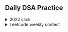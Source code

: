 ## Daily DSA Practice


<details><summary>2022 click </summary>
<p>



```python
print("WELCOME!")
```

</p>
  <details><summary>January</summary>   
    
    
    
  [Day 1 Balloon Burst](/2022/Jan/Solution312.java)<br>
  [Day 2 Pairs of Songs With Total Durations Divisible by 60](/2022/Jan/Solution1010.java)<br>
  [Day 3 Find the Town Judge](/2022/Jan/Solution997.java)<br>
  [Day 4 Complement of Base 10 Integer](/2022/Jan/Solution1009.java)<br>
  [Day 5 Palindrome Partitioning](/2022/Jan/Solution131.java)<br>
  [Day 6 Car Pooling](/2022/Jan/Solution1094.java)<br>
  [Day 7 Linked List Random Node](/2022/Jan/Solution382.java)<br>
  [Day 8 Cherry Pickup II](/2022/Jan/Solution1463.java)<br>
  [Day 9  Robot Bounded In Circle](/2022/Jan/Solution1041.java)<br>
  [Day 10 Add Binary](/2022/Jan/Solution67.java)<br>
  [Day 11 Sum of Root To Leaf Binary Numbers](/2022/Jan/Solution1022.java)<br>
  [Day 12 Insert into a Binary Search Tree](/2022/Jan/Solution701.java)<br>
  [Day 13 Minimum Number of Arrows to Burst Balloons](/2022/Jan/Solution452.java)<br>
  [Day 14 String to Integer (atoi)](/2022/Jan/Solution8.java)<br>
  [Day 15 Jump Game IV](/2022/Jan/Solution1345.java)<br>
  [Day 16 Maximize Distance to Closest Person](/2022/Jan/Solution849.java)<br>
  [Day 17 Word Pattern](/2022/Jan/Solution290.java)<br>
  [Day 18 Can Place Flowers](/2022/Jan/Solution605.java)<br>
  [Day 19 Linked List Cycle II](/2022/Jan/Solution142.javaa)<br>
  [Day 20 Koko Eating Bananas](/2022/Jan/Solution875.java)<br>
  [Day 21 Gas Station](/2022/Jan/Solution134.java)<br>
  [Day 22 Stone Game IV](/2022/Jan/Solution1510.java)<br>
  [Day 23 Sequential Digits](/2022/Jan/Solution1291.java)<br>
  [Day 24 Detect Capital](/2022/Jan/Solution520.java)<br>
  [Day 25 Valid Mountain Array](/2022/Jan/Solution941.java)<br>
  [Day 26 All Elements in Two Binary Search Trees](/2022/Jan/Solution1305.java)<br>
  [Day 27 Maximum XOR of Two Numbers in an Array](/2022/Jan/Solution421.java)<br>
  [Day 28 Design Add and Search Words Data Structure](/2022/Jan/Solution211.java)<br>
  [Day 29 Largest Rectangle in Histogram](/2022/Jan/Solution84.java)<br>
  [Day 30 Rotate Array](/2022/Jan/Solution189.java)<br>
  [Day 31 Richest Customer Wealth](/2022/Jan/Solution1672.java)<br>
  
 
  </details>
  
  
  
  <details><summary>February</summary>
    
    
    
    
    
    
    
   [Day 1 Best Time to Buy and Sell Stock](/2022/Feb/Solution121.java)<br>
    [Day 2 Find All Anagrams in a String](/2022/Feb/Solution438.java)<br>
    [Day 3 4Sum II](/2022/Feb/Solution454.java)<br>
    [Day 4 Contiguous Array](/2022/Feb/Solution525.java)<br>
    [Day 5 Merge k Sorted Lists](/2022/Feb/Solution23.java)<br>
    [Day 6 Remove Duplicates from Sorted Array II](/2022/Feb/Solution80.java)<br>
    [Day 7 Find the Difference](/2022/Feb/Solution389.java)<br>
    [Day 8 Add Digits](/2022/Feb/Solution258.java)<br>
    [Day 9 K-diff Pairs in an Array](/2022/Feb/Solution532.java)<br>
    [Day 10 Subarray Sum Equals K](/2022/Feb/Solution560.java)<br>
    [Day 11 Permutation in String](/2022/Feb/Solution567.java)<br>
    [Day 12 Word Ladder](/2022/Feb/Solution127.java)<br>
    [Day 13 Subsets](/2022/Feb/Solution78.java)<br>
    [Day 14 Maximum Depth of Binary Tree](/2022/Feb/Solution104.java)<br>
    [Day 15 Single Number](/2022/Feb/Solution136.java)<br>
    [Day 16 Swap Nodes in Pairs](/2022/Feb/Solution24.java)<br>
    [Day 17 Combination Sum](/2022/Feb/Solution39.java)<br>
    [Day 18 Remove K Digits](/2022/Feb/Solution402.java)<br>
    [Day 19 Minimize Deviation in Array](/2022/Feb/Solution1675.java)<br>
    [Day 20 Remove Covered Intervals](/2022/Feb/Solution1288.java)<br>
    [Day 21 Majority Element](/2022/Feb/Solution169.java)<br>
    [Day 22 Excel Sheet Column Number](/2022/Feb/Solution171.java)<br>
    [Day 23 Clone Graph](/2022/Feb/Solution133.java)<br>
    [Day 24 Sort List](/2022/Feb/Solution148.java)<br>
    [Day 25 Compare Version Numbers](/2022/Feb/Solution165.java)<br>
    [Day 26 Shortest Path Visiting All Nodes](/2022/Feb/Solution847.java)<br>
    [Day 27 Maximum Width of Binary Tree](/2022/Feb/Solution662.java)<br>
    [Day 28 Summary Ranges](/2022/Feb/Solution228.java)<br>
    
    
  </details>
  
  <details><summary>March</summary>  
    
    
    
  
  [Day 1 Counting Bits](/2022/March/Solution338.java)<br>
  [Day 2 Is Subsequence](/2022/March/Solution392.java)<br>
  [Day 3 Arithmetic Slices](/2022/March/Solution413.java)<br>
  [Day 4 Champagne Tower](/2022/March/Solution799.java)<br>
  [Day 5 Delete and Earn](/2022/March/Solution740.java)<br>
  [Day 6 Count All Valid Pickup and Delivery Options](/2022/March/Solution1359.java)<br>
  [Day 7 Merge Two Sorted Lists](/2022/March/Solution21.java)<br>
  [Day 8 Linked List Cycle](/2022/March/Solution141.java)<br>
  [Day 9 Remove Duplicates 2](/2022/March/Solution82.java)<br>
  [Day 10 Add Two Numbers](/2022/March/Solution2.java)<br>
  [Day 11 Rotate List](/2022/March/Solution61.java)<br>
  [Day 12 Copy List with Random Pointer](/2022/March/Solution138.java)<br>
  [Day 13 Valid Parenthesis](/2022/March/Solution20.java)<br>
  [Day 14 Simplify Path](/2022/March/Solution71.java)<br>
  [Day 15 Minimum Remove to Make Valid Parentheses](/2022/March/Solution1249.java)<br>
  [Day 16 Validate Stack Sequences](/2022/March/Solution946.java)<br>
  [Day 17 Score of Parentheses](/2022/March/Solution856.java)<br>
  [Day 18 Remove Duplicate Letters](/2022/March/Solution316.java)<br>
 
  </details>
  
</details>
<details><summary>Leetcode weekly contest</summary>
  
  
  
  [Biweekly Contest 68](/Contests/Biweekly/Week68.md)<br>
  [Weekly Contest 273](/Contests/Weekly/Week273.md)<br>
  [Weekly Contest 274](/Contests/weekly/weekly274)<br>
  [Biweekly Contest 69](/Contests/biweek/biweekly68)<br>
  [Weekly Contest 275](/Contests/weekly/weekly273)<br>
  [Weekly Contest 276](/Contests/weekly/weekly274)<br>
  [Biweekly Contest 70](/Contests/biweek/biweekly68)<br>
  [Weekly Contest 277](/Contests/weekly/weekly273)<br>
  [Weekly Contest 278](/Contests/weekly/weekly274)<br>
  [Biweekly Contest 71](/Contests/biweek/biweekly68)<br>
  [Weekly Contest 279](/Contests/weekly/weekly273)<br>
  [Weekly Contest 280](/Contests/weekly/weekly274)<br>
  [Biweekly Contest 72](/Contests/biweek/biweekly68)<br>
  [Weekly Contest 281](/Contests/weekly/weekly273)<br>
  [Weekly Contest 282](/Contests/weekly/weekly274)<br>
  [Biweekly Contest 72](/Contests/biweek/biweekly68)<br>
  [Weekly Contest 283](/Contests/weekly/weekly273)<br>
  [Weekly Contest 284](/Contests/weekly/weekly274)<br>
  [Biweekly Contest 73](/Contests/biweek/biweekly68)<br>
  [Weekly Contest 285](/Contests/weekly/weekly273)<br>
  [Weekly Contest 286](/Contests/weekly/weekly274)<br>
  



</details>
